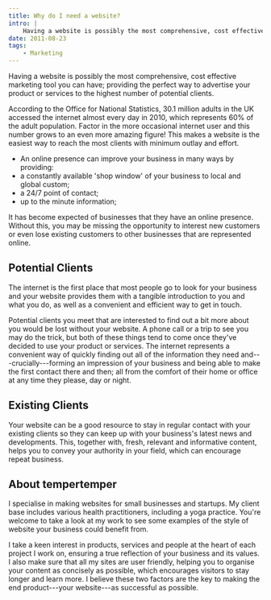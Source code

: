 ```yaml
---
title: Why do I need a website?
intro: |
    Having a website is possibly the most comprehensive, cost effective marketing tool you can have.
date: 2011-08-23
tags:
    - Marketing
---
```


Having a website is possibly the most comprehensive, cost effective marketing tool you can have; providing the perfect way to advertise your product or services to the highest number of potential clients.

According to the Office for National Statistics, 30.1 million adults in the UK accessed the internet almost every day in 2010, which represents 60% of the adult population. Factor in the more occasional internet user and this number grows to an even more amazing figure! This makes a website is the easiest way to reach the most clients with minimum outlay and effort.

- An online presence can improve your business in many ways by providing:
- a constantly available 'shop window' of your business to local and global custom;
- a 24/7 point of contact;
- up to the minute information;

It has become expected of businesses that they have an online presence. Without this, you may be missing the opportunity to interest new customers or even lose existing customers to other businesses that are represented online.


## Potential Clients

The internet is the first place that most people go to look for your business and your website provides them with a tangible introduction to you and what you do, as well as a convenient and efficient way to get in touch.

Potential clients you meet that are interested to find out a bit more about you would be lost without your website. A phone call or a trip to see you may do the trick, but both of these things tend to come once they've  decided to use your product or services. The internet represents a convenient way of quickly finding out all of the information they need and---crucially---forming an impression of your business and being able to make the first contact there and then; all from the comfort of their home or office at any time they please, day or night.


## Existing Clients

Your website can be a good resource to stay in regular contact with your existing clients so they can keep up with your business's latest news and developments. This, together with, fresh, relevant and informative content, helps you to convey your authority in your field, which can encourage repeat business.


## About tempertemper

I specialise in making websites for small businesses and startups. My client base includes various health practitioners, including a yoga practice. You're welcome to take a look at my work to see some examples of the style of website your business could benefit from.

I take a keen interest in products, services and people at the heart of each project I work on, ensuring a true reflection of your business and its values. I also make sure that all my sites are user friendly, helping you to organise your content as concisely as possible, which encourages visitors to stay longer and learn more. I believe these two factors are the key to making the end product---your website---as successful as possible.
